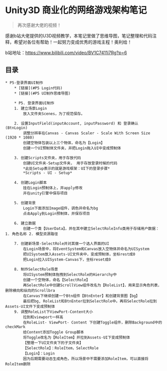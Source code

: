 # Unity3D 商业化的网络游戏架构笔记
>再次感谢大佬的视频！

感谢b站大佬提供的U3D视频教学，本笔记里做了思维导图，笔记整理和代码注释，希望对各位有帮助！一起努力变成优秀的游戏主程！奥利给！

b站地址：https://www.bilibili.com/video/BV1C7411i7Rg?p=6


## 目录
    * P5-登录界面UI制作
        * [链接](#P5 Login代码)
        * [链接](#P5 UI制作思维导图)

        * P5. 登录界面UI制作
        1. 建立场景Login
            放入文件夹Scenes，为了规范保存。

        2. 设置InputField(inputAccount, inputPassword) 和 登录确认 (BtnLogin)
            调整分辨率在Canvas - Canvas Scaler - Scale With Screen Size (1920 * 1080)
            创建空物体包装以上三个物体，命名为【Login】
            创建一个UI预制体文件夹，并把Login拖入UI中变成预制体

        3. 创建Scripts文件夹，用于存放代码
            创建UI文件夹-Setup文件夹， 用于存放登录时候的代码
            *此处Setup表示的就是游戏框架：UI下的登录步骤*
            *Scripts - UI - Setup*

        4. 创建Login脚本
            挂在Login预制体上，并apply修改
            并在unity引擎中保存项目

        5. 创建背景
            Login下面添加Image组件，调色并命名为bg
            点击Apply到Login预制体，并保存项目

        6. 建立数据
            创建一个类【UserData】，并在其中建立SelectRoleInfo类用于存储用户数据：1. 角色名称 2. 模型资源路径

        7. 创建新场景-SelectRole并对其做一个选人界面的UI
            在Login场景中，将EventSystem和Canvas放入空物体并命名为UISystem
            把UISystem放入Assets-UI文件夹中，变成预制体，坐标rest成0
            把Login拉入UISystem-Canvas下，坐标reset成0

        8. 制作SelectRole场景
            将UISystem预制体拖拽到SelectRole的Hierarchy中
            创建一个空物体，命名【SelectRole】
            再SelectRole中创建ScrollView组件改名为【RoleList】，用来显示角色列表，删除横向和纵向的Scrollbra
            在Canvas下继续创建一个Btn组件【BtnEnter】和创建背景图【bg】
            最后把bg, RoleList和BtnEnter拉到SelectRole中。再将SelectRole拉到Assets-UI文件下变成预制体
        9. 调整RoleList下ViewPort-Content大小
            拉到和viewport一样高
            在RoleList- ViewPort- Content 下创建Toggle组件，删除Background中的checkMark
            给Content添加Toggle Group脚本
            将Toggle改名为【RoleItem】并拉到Assets-UI下变成预制体
            【整理一下UI文件夹下的子文件夹】
            【SelectRole】：RoleItem，SelectRole
            【Login】：Login
            因为后期需要动态生成角色，所以场景中不需要添加RoleItem，可以直接将RoleItem删除
